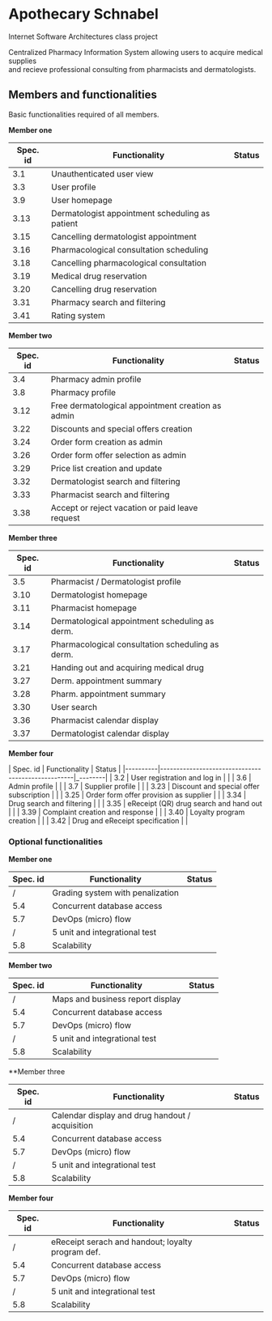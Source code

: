 # Apothecary Schnabel  
Internet Software Architectures class project

Centralized Pharmacy Information System allowing users to acquire medical supplies  
and recieve professional consulting from pharmacists and dermatologists.

## Members and functionalities

Basic functionalities required of all members.

**Member one**

| Spec. id | Functionality                                     | Status |
|----------|---------------------------------------------------|--------|
| 3.1      | Unauthenticated user view                         |        |
| 3.3      | User profile                                      |        |
| 3.9      | User homepage                                     |        |
| 3.13     | Dermatologist appointment scheduling as patient   |        |
| 3.15     | Cancelling dermatologist appointment              |        |
| 3.16     | Pharmacological consultation scheduling           |        |
| 3.18     | Cancelling pharmacological consultation           |        |
| 3.19     | Medical drug reservation                          |        |
| 3.20     | Cancelling drug reservation                       |        |
| 3.31     | Pharmacy search and filtering                     |        |
| 3.41     | Rating system                                     |        |

**Member two**

| Spec. id | Functionality                                     | Status |
|----------|---------------------------------------------------|--------|
| 3.4      | Pharmacy admin profile                            |        |
| 3.8      | Pharmacy profile                                  |        |
| 3.12     | Free dermatological appointment creation as admin |        |
| 3.22     | Discounts and special offers creation             |        |
| 3.24     | Order form creation as admin                      |        |
| 3.26     | Order form offer selection as admin               |        |
| 3.29     | Price list creation and update                    |        |
| 3.32     | Dermatologist search and filtering                |        |
| 3.33     | Pharmacist search and filtering                   |        |
| 3.38     | Accept or reject vacation or paid leave request   |        |

**Member three**

| Spec. id | Functionality                                     | Status |
|----------|---------------------------------------------------|--------|
| 3.5      | Pharmacist / Dermatologist profile                |        |
| 3.10     | Dermatologist homepage                            |        |
| 3.11     | Pharmacist homepage                               |        |
| 3.14     | Dermatological appointment scheduling as derm.    |        |
| 3.17     | Pharmacological consultation scheduling as derm.  |        |
| 3.21     | Handing out and acquiring medical drug            |        |
| 3.27     | Derm. appointment summary                         |        |
| 3.28     | Pharm. appointment summary                        |        |
| 3.30     | User search                                       |        |
| 3.36     | Pharmacist calendar display                       |        |
| 3.37     | Dermatologist calendar display                    |        |

**Member four**

| Spec. id | Functionality                                     | Status |
|----------|---------------------------------------------------|_--------|
| 3.2      | User registration and log in                      |        |
| 3.6      | Admin profile                                     |        |
| 3.7      | Supplier profile                                  |        |
| 3.23     | Discount and special offer subscription           |        |
| 3.25     | Order form offer provision as supplier            |        |
| 3.34     | Drug search and filtering                         |        |
| 3.35     | eReceipt (QR) drug search and hand out            |        |
| 3.39     | Complaint creation and response                   |        |
| 3.40     | Loyalty program creation                          |        |
| 3.42     | Drug and eReceipt specification                   |        |


### Optional functionalities  

**Member one**  

| Spec. id | Functionality                                     | Status |
|----------|---------------------------------------------------|--------|
|    /     | Grading system with penalization                  |        |
| 5.4      | Concurrent database access                        |        |
| 5.7      | DevOps (micro) flow                               |        |
|    /     | 5 unit and integrational test                     |        |
| 5.8      | Scalability                                       |        |

**Member two**

| Spec. id | Functionality                                     | Status |
|----------|---------------------------------------------------|--------|
|    /     | Maps and business report display                  |        |
| 5.4      | Concurrent database access                        |        |
| 5.7      | DevOps (micro) flow                               |        |
|    /     | 5 unit and integrational test                     |        |
| 5.8      | Scalability                                       |        |

**Member three

| Spec. id | Functionality                                     | Status |
|----------|---------------------------------------------------|--------|
|    /     | Calendar display and drug handout / acquisition   |        |
| 5.4      | Concurrent database access                        |        |
| 5.7      | DevOps (micro) flow                               |        |
|    /     | 5 unit and integrational test                     |        |
| 5.8      | Scalability                                       |        |

**Member four**

| Spec. id | Functionality                                     | Status |
|----------|---------------------------------------------------|--------|
|    /     | eReceipt serach and handout; loyalty program def. |        |
| 5.4      | Concurrent database access                        |        |
| 5.7      | DevOps (micro) flow                               |        |
|    /     | 5 unit and integrational test                     |        |
| 5.8      | Scalability                                       |        |
